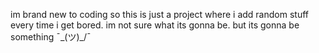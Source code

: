 im brand new to coding so this is just a project where i add random stuff every time i get bored. im not sure what its gonna be. but its gonna be something ¯\_(ツ)_/¯

